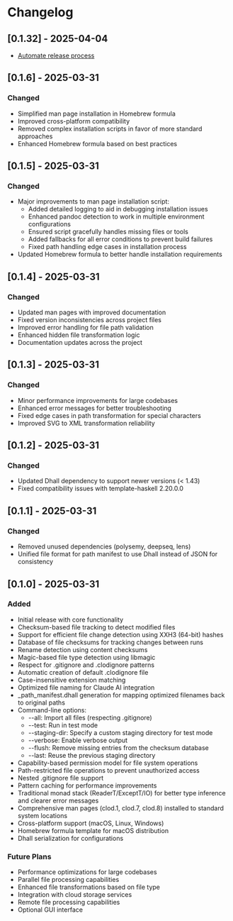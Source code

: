 # Changelog

## [0.1.32] - 2025-04-04

- [Automate release process](https://www.youtube.com/watch?v=MK6TXMsvgQg)


## [0.1.6] - 2025-03-31
### Changed
- Simplified man page installation in Homebrew formula
- Improved cross-platform compatibility
- Removed complex installation scripts in favor of more standard approaches
- Enhanced Homebrew formula based on best practices

## [0.1.5] - 2025-03-31
### Changed
- Major improvements to man page installation script:
  - Added detailed logging to aid in debugging installation issues
  - Enhanced pandoc detection to work in multiple environment configurations
  - Ensured script gracefully handles missing files or tools
  - Added fallbacks for all error conditions to prevent build failures
  - Fixed path handling edge cases in installation process
- Updated Homebrew formula to better handle installation requirements

## [0.1.4] - 2025-03-31
### Changed
- Updated man pages with improved documentation
- Fixed version inconsistencies across project files
- Improved error handling for file path validation
- Enhanced hidden file transformation logic
- Documentation updates across the project

## [0.1.3] - 2025-03-31
### Changed
- Minor performance improvements for large codebases
- Enhanced error messages for better troubleshooting
- Fixed edge cases in path transformation for special characters
- Improved SVG to XML transformation reliability

## [0.1.2] - 2025-03-31
### Changed
- Updated Dhall dependency to support newer versions (< 1.43)
- Fixed compatibility issues with template-haskell 2.20.0.0

## [0.1.1] - 2025-03-31
### Changed
- Removed unused dependencies (polysemy, deepseq, lens)
- Unified file format for path manifest to use Dhall instead of JSON for consistency

## [0.1.0] - 2025-03-31
### Added
- Initial release with core functionality
- Checksum-based file tracking to detect modified files
- Support for efficient file change detection using XXH3 (64-bit) hashes
- Database of file checksums for tracking changes between runs
- Rename detection using content checksums
- Magic-based file type detection using libmagic
- Respect for .gitignore and .clodignore patterns
- Automatic creation of default .clodignore file
- Case-insensitive extension matching
- Optimized file naming for Claude AI integration
- _path_manifest.dhall generation for mapping optimized filenames back to original paths
- Command-line options:
  - --all: Import all files (respecting .gitignore)
  - --test: Run in test mode
  - --staging-dir: Specify a custom staging directory for test mode
  - --verbose: Enable verbose output
  - --flush: Remove missing entries from the checksum database
  - --last: Reuse the previous staging directory
- Capability-based permission model for file system operations
- Path-restricted file operations to prevent unauthorized access
- Nested .gitignore file support
- Pattern caching for performance improvements
- Traditional monad stack (ReaderT/ExceptT/IO) for better type inference and clearer error messages
- Comprehensive man pages (clod.1, clod.7, clod.8) installed to standard system locations
- Cross-platform support (macOS, Linux, Windows)
- Homebrew formula template for macOS distribution
- Dhall serialization for configurations

### Future Plans
- Performance optimizations for large codebases
- Parallel file processing capabilities
- Enhanced file transformations based on file type
- Integration with cloud storage services
- Remote file processing capabilities
- Optional GUI interface

